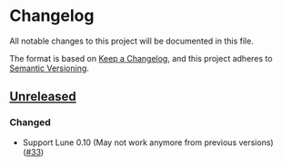 # Changelog

All notable changes to this project will be documented in this file.

The format is based on [Keep a Changelog](https://keepachangelog.com/en/1.1.0/),
and this project adheres to [Semantic Versioning](https://semver.org/spec/v2.0.0.html).

## [Unreleased]

### Changed

- Support Lune 0.10 (May not work anymore from previous versions) ([#33](https://github.com/jiwonz/lune-pathfs/pull/33))

[unreleased]: https://github.com/jiwonz/lune-pathfs/compare/main...HEAD
